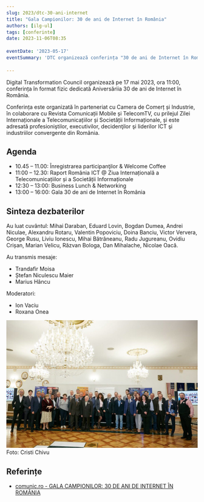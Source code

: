```yaml
---
slug: 2023/dtc-30-ani-internet
title: "Gala Campionilor: 30 de ani de Internet în România"
authors: [ilg-ul]
tags: [conferinte]
date: 2023-11-06T08:35

eventDate: '2023-05-17'
eventSummary: 'DTC organizează conferința "30 de ani de Internet în România"'

---
```


Digital Transformation Council
organizează pe 17 mai 2023, ora 11:00, conferința în format fizic dedicată
Aniversăriia 30 de ani de Internet în Romănia.

<!-- truncate -->

Conferința este organizată în parteneriat cu Camera de Comerț și
Industrie, în colaborare cu Revista Comunicații Mobile și TelecomTV,
cu prilejul Zilei Internaționale a Telecomunicațiilor și Societății
Informaționale, și este adresată profesioniştilor, executivilor,
decidenţilor şi liderilor ICT şi industriilor convergente din România.

## Agenda

- 10.45 – 11.00: Înregistrarea participanţilor & Welcome Coffee
- 11:00 – 12.30: Raport România ICT @ Ziua Internațională a Telecomunicațiilor și a Societății Informaționale
- 12:30 – 13:00: Business Lunch & Networking
- 13:00 – 16:00: Gala 30 de ani de Internet în România

## Sinteza dezbaterilor

Au luat cuvântul: Mihai Daraban, Eduard Lovin, Bogdan Dumea, Andrei Niculae,
Alexandru Rotaru, Valentin Popoviciu, Doina Banciu, Victor Ververa,
George Rusu, Liviu Ionescu, Mihai Bătrâneanu, Radu Jugureanu, Ovidiu Crișan,
Marian Velicu, Răzvan Bologa, Dan Mihalache, Nicolae Oacă.

Au transmis mesaje:

- Trandafir Moisa
- Ștefan Niculescu Maier
- Marius Hâncu

Moderatori:

- Ion Vaciu
- Roxana Onea

![Grup](img/Foto-Grup-Gala-30-ani-de-Internet-in-Romania-DX-Council-1024x683.jpg)
Foto: Cristi Chivu

## Referințe

- [comunic.ro - GALA CAMPIONILOR: 30 DE ANI DE INTERNET ÎN ROMÂNIA](https://comunic.ro/30-ani-de-internet-in-romania/)
